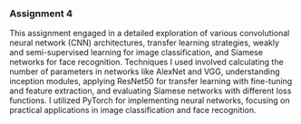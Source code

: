 ### Assignment 4
This assignment engaged in a detailed exploration of various convolutional neural network (CNN) architectures, transfer learning strategies, weakly and semi-supervised learning for image classification, and Siamese networks for face recognition. Techniques I used involved calculating the number of parameters in networks like AlexNet and VGG, understanding inception modules, applying ResNet50 for transfer learning with fine-tuning and feature extraction, and evaluating Siamese networks with different loss functions. I utilized PyTorch for implementing neural networks, focusing on practical applications in image classification and face recognition.